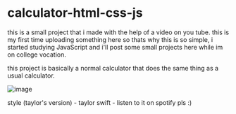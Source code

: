 # calculator-html-css-js
this is a small project that i made with the help of a video on you tube.
this is my first time uploading something here so thats why this is so simple,
i started studying JavaScript and i'll post some small projects here while im on college vocation.


this project is basically a normal calculator that does the same thing as a usual calculator. 

![image](https://github.com/alisonoliveira13/calculator-html-css-js/assets/91758588/eb18da9d-1a4e-47af-aa54-210c4a74569b)



style (taylor's version) - taylor swift - listen to it on spotify pls :)
